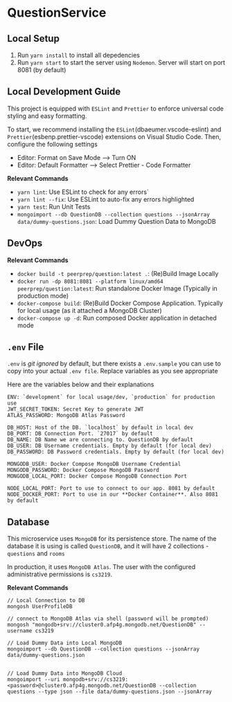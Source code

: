 # QuestionService

## Local Setup

1. Run `yarn install` to install all depedencies
2. Run `yarn start` to start the server using `Nodemon`. Server will start on port 8081 (by default)

## Local Development Guide

This project is equipped with `ESLint` and `Prettier` to enforce universal code styling and easy formatting.

To start, we recommend installing the `ESLint`(dbaeumer.vscode-eslint) and `Prettier`(esbenp.prettier-vscode) extensions on Visual Studio Code. Then, configure the following settings

- Editor: Format on Save Mode --> Turn ON
- Editor: Default Formatter --> Select Prettier - Code Formatter

**Relevant Commands**

- `yarn lint`: Use ESLint to check for any errors`
- `yarn lint --fix`: Use ESLint to auto-fix any errors highlighted
- `yarn test`: Run Unit Tests
- `mongoimport --db QuestionDB --collection questions --jsonArray data/dummy-questions.json`: Load Dummy Question Data to MongoDB

## DevOps

**Relevant Commands**

- `docker build -t peerprep/question:latest .`: (Re)Build Image Locally
- `docker run -dp 8081:8081 --platform linux/amd64 peerprep/question:latest`: Run standalone Docker Image (Typically in production mode)
- `docker-compose build`: (Re)Build Docker Compose Application. Typically for local usage (as it attached a MongoDB Cluster)
- `docker-compose up -d`: Run composed Docker application in detached mode

## `.env` File

`.env` is _git ignored_ by default, but there exists a `.env.sample` you can use to copy into your actual `.env file`. Replace variables as you see appropriate

Here are the variables below and their explanations

```
ENV: `development` for local usage/dev, `production` for production use
JWT_SECRET_TOKEN: Secret Key to generate JWT
ATLAS_PASSWORD: MongoDB Atlas Password

DB_HOST: Host of the DB. `localhost` by default in local dev
DB_PORT: DB Connection Port. `27017` by default
DB_NAME: DB Name we are connecting to. QuestionDB by default
DB_USER: DB Username credentials. Empty by default (for local dev)
DB_PASSWORD: DB Password credentials. Empty by default (for local dev)

MONGODB_USER: Docker Compose MongoDB Username Credential
MONGODB_PASSWORD: Docker Compose MongoDB Password
MONGODB_LOCAL_PORT: Docker Compose MongoDB Connection Port

NODE_LOCAL_PORT: Port to use to connect to our app. 8081 by default
NODE_DOCKER_PORT: Port to use in our **Docker Container**. Also 8081 by default
```

## Database

This microservice uses `MongoDB` for its persistence store. The name of the database it is using is called `QuestionDB`, and it will have 2 collections - `questions` and `rooms`

In production, it uses `MongoDB Atlas`. The user with the configured administrative permissions is `cs3219`.

**Relevant Commands**

```
// Local Connection to DB
mongosh UserProfileDB

// connect to MongoDB Atlas via shell (password will be prompted)
mongosh "mongodb+srv://cluster0.afp4g.mongodb.net/QuestionDB" --username cs3219

// Load Dummy Data into Local MongoDB
mongoimport --db QuestionDB --collection questions --jsonArray data/dummy-questions.json


// Load Dummy Data into MongoDB Cloud
mongoimport --uri mongodb+srv://cs3219:<password>@cluster0.afp4g.mongodb.net/QuestionDB --collection questions --type json --file data/dummy-questions.json --jsonArray
```
